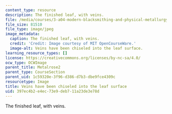```yaml
---
content_type: resource
description: The finished leaf, with veins.
file: /media/courses/3-a04-modern-blacksmithing-and-physical-metallurgy-fall-2008/397ec4b2e4ec73e9deb711a23de3e78d_098.jpg
file_size: 81510
file_type: image/jpeg
image_metadata:
  caption: The finished leaf, with veins.
  credit: 'Credit: Image courtesy of MIT OpenCourseWare.'
  image-alt: Veins have been chiseled into the leaf surface.
learning_resource_types: []
license: https://creativecommons.org/licenses/by-nc-sa/4.0/
ocw_type: OCWImage
parent_title: Metalrose2
parent_type: CourseSection
parent_uid: 1c59320e-3f96-d386-d7b3-dbe9fce4309c
resourcetype: Image
title: Veins have been chiseled into the leaf surface
uid: 397ec4b2-e4ec-73e9-deb7-11a23de3e78d
---
```

The finished leaf, with veins.